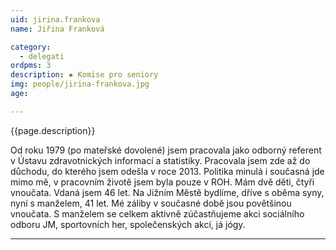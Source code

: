 ```yaml
---
uid: jirina.frankova
name: Jiřina Franková

category:
  - delegati
ordpms: 3  
description: ▪ Komise pro seniory
img: people/jirina-frankova.jpg
age: 

---
```

{{page.description}}

Od roku 1979 (po mateřské dovolené) jsem pracovala jako odborný referent v Ústavu zdravotnických informací a statistiky. Pracovala jsem zde až do důchodu, do kterého jsem odešla v roce 2013.
Politika minulá i současná jde mimo mě, v pracovním životě jsem byla pouze v ROH. Mám dvě děti, čtyři vnoučata. Vdaná jsem 46 let. Na Jižním Městě bydlíme, dříve s oběma syny, nyní s manželem, 41 let. Mé záliby v současné době jsou povětšinou vnoučata. S manželem se celkem aktivně zúčastňujeme akci sociálního odboru JM, sportovních her, společenských akcí, já jógy. 


---
